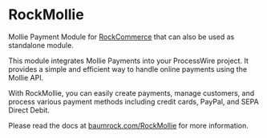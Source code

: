 # RockMollie

Mollie Payment Module for [RockCommerce](https://www.baumrock.com/RockCommerce) that can also be used as standalone module.

This module integrates Mollie Payments into your ProcessWire project. It provides a simple and efficient way to handle online payments using the Mollie API.

With RockMollie, you can easily create payments, manage customers, and process various payment methods including credit cards, PayPal, and SEPA Direct Debit.

Please read the docs at [baumrock.com/RockMollie](https://www.baumrock.com/RockMollie) for more information.
